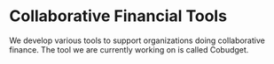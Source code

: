 # Collaborative Financial Tools

We develop various tools to support organizations doing collaborative finance. The tool we are currently working on is called Cobudget. 

